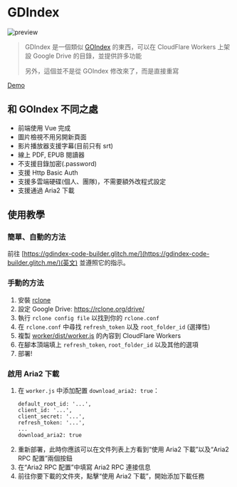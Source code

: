 # GDIndex

![preview](https://i.imgur.com/ENkZwCU.png)

> GDIndex 是一個類似 [GOIndex](https://github.com/donwa/goindex) 的東西，可以在 CloudFlare Workers 上架設 Google Drive 的目錄，並提供許多功能
>
> 另外，這個並不是從 GOIndex 修改來了，而是直接重寫

[Demo](https://gdindex-demo.maple3142.workers.dev/)

## 和 GOIndex 不同之處

-   前端使用 Vue 完成
-   圖片檢視不用另開新頁面
-   影片播放器支援字幕(目前只有 srt)
-   線上 PDF, EPUB 閱讀器
-   不支援目錄加密(.password)
-   支援 Http Basic Auth
-   支援多雲端硬碟(個人、團隊)，不需要額外改程式設定
-   支援通過 Aria2 下載

## 使用教學

### 簡單、自動的方法

前往 [https://gdindex-code-builder.glitch.me/](https://gdindex-code-builder.glitch.me/)(英文) 並遵照它的指示。

### 手動的方法

1. 安裝 [rclone](https://rclone.org/)
2. 設定 Google Drive: https://rclone.org/drive/
3. 執行 `rclone config file` 以找到你的 `rclone.conf`
4. 在 `rclone.conf` 中尋找 `refresh_token` 以及 `root_folder_id` (選擇性)
5. 複製 [worker/dist/worker.js](worker/dist/worker.js) 的內容到 CloudFlare Workers
6. 在腳本頂端填上 `refresh_token`, `root_folder_id` 以及其他的選項
7. 部署!

### 啟用 Aria2 下載

1. 在 `worker.js` 中添加配置 `download_aria2: true`：
    ```
    default_root_id: '...',
    client_id: '...',
    client_secret: '...',
    refresh_token: '...',
    ...
    download_aria2: true
    ```
2. 重新部署，此時你應該可以在文件列表上方看到“使用 Aria2 下載”以及“Aria2 RPC 配置”兩個按鈕
3. 在“Aria2 RPC 配置”中填寫 Aria2 RPC 連接信息
4. 前往你要下載的文件夾，點擊“使用 Aria2 下載”，開始添加下載任務